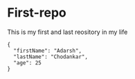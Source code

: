 # First-repo
This is my first and last reository in my life
```
{
  "firstName": "Adarsh",
  "lastName": "Chodankar",
  "age": 25
}
```
